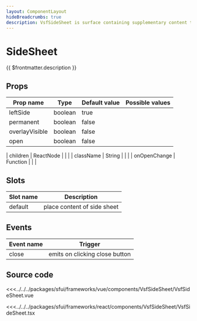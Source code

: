 ```yaml
---
layout: ComponentLayout
hideBreadcrumbs: true
description: VsfSideSheet is surface containing supplementary content that is anchored to the left or right edge of the screen.
---
```

# SideSheet

{{ $frontmatter.description }}

<Generate />

## Props


| Prop name             | Type                       | Default value | Possible values                        |
|-----------------------|----------------------------|---------------|----------------------------------------|
|  leftSide             |  boolean                   |  true         |                                        |
|  permanent            |  boolean                   |  false        |                                        |
|  overlayVisible       |  boolean                   |  false        |                                        |
|  open                 |  boolean                   |  false        |                                        |
<!-- react -->
|  children             |  ReactNode                 |               |                                        |
|  className            |  String                    |               |                                        |
|  onOpenChange         |  Function                  |               |                                        |
<!-- end react -->
<!-- vue -->

## Slots

| Slot name       |            Description            |
| ---------       | :-------------------------------: |
|  default        |  place content of side sheet      |

## Events

| Event name |            Trigger               |
| ---------- | :----------------------------:   |
|  close     |  emits on clicking close button  |
<!-- end vue -->

## Source code

<!-- vue -->
<<<../../../packages/sfui/frameworks/vue/components/VsfSideSheet/VsfSideSheet.vue
<!-- end vue -->
<!-- react -->
<<<../../../packages/sfui/frameworks/react/components/VsfSideSheet/VsfSideSheet.tsx
<!-- end react -->
